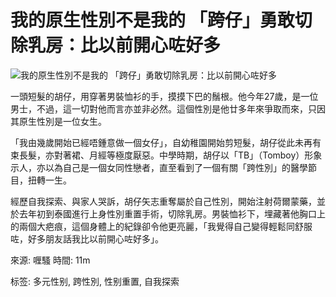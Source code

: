 # 我的原生性別不是我的 「跨仔」勇敢切除乳房：比以前開心咗好多

![我的原生性別不是我的 「跨仔」勇敢切除乳房：比以前開心咗好多](https://www.lateshow.net/wp-content/uploads/2021/09/trans_keyframe.jpg)

一頭短髮的胡仔，用穿著男裝恤衫的手，摸摸下巴的鬚根。他今年27歲，是一位男士，不過，這一切對他而言亦並非必然。這個性別是他廿多年來爭取而來，只因其原生性別是一位女生。

「我由幾歲開始已經唔鍾意做一個女仔」，自幼稚園開始剪短髮，胡仔從此未再有束長髮，亦對著裙、月經等極度厭惡。中學時期，胡仔以「TB」（Tomboy）形象示人，亦以為自己是一個女同性戀者，直至看到了一個有關「跨性別」的醫學節目，扭轉一生。

經歷自我探索、與家人哭訴，胡仔矢志重奪屬於自己性別，開始注射荷爾蒙藥，並於去年初到泰國進行上身性別重置手術，切除乳房。男裝恤衫下，埋藏著他胸口上的兩個大疤痕，這個身體上的紀錄卻令他更亮麗，「我覺得自己變得輕鬆同舒服咗，好多朋友話我比以前開心咗好多」。

來源: 喱騷
時間: 11m

标签: 多元性别, 跨性別, 性别重置, 自我探索
